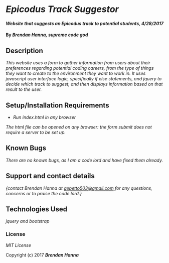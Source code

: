 # _Epicodus Track Suggestor_

#### _Website that suggests an Epicodus track to potential students, 4/28/2017_

#### By _**Brendan Hanna, supreme code god**_

## Description

_This website uses a form to gather information from users about their preferences regarding potential coding careers, from the type of things they want to create to the environment they want to work in.  It uses javascript user interface logic, specifically if else statements, and jquery to decide which track to suggest, and then displays information based on that result to the user._

## Setup/Installation Requirements

* _Run index.html in any browser_

_The html file can be opened on any browser: the form submit does not require a server to be set up._

## Known Bugs

_There are no known bugs, as I am a code lord and have fixed them already._

## Support and contact details

_{contact Brendan Hanna at gepetto503@gmail.com for any questions, concerns or to praise the code lord.}_

## Technologies Used

_jquery and bootstrap_

### License

*MIT License*

Copyright (c) 2017 **_Brendan Hanna_**
